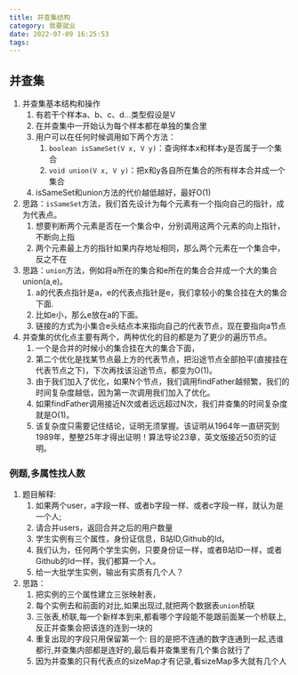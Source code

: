 ```yaml
---
title: 并查集结构
category: 我要就业
date: 2022-07-09 16:25:53
tags:
---
```

## 并查集
1. 并查集基本结构和操作
    1. 有若干个样本a、b、c、d...类型假设是V
    2. 在并查集中一开始认为每个样本都在单独的集合里
    3. 用户可以在任何时候调用如下两个方法：
        1. `boolean isSameSet(V x, V y)`：查询样本x和样本y是否属于一个集合
        2. `void union(V x, V y)`：把x和y各自所在集合的所有样本合并成一个集合
    4. isSameSet和union方法的代价越低越好，最好O(1)
2. 思路：`isSameSet`方法，我们首先设计为每个元素有一个指向自己的指针，成为代表点。
    1. 想要判断两个元素是否在一个集合中，分别调用这两个元素的向上指针，不断向上指
    2. 两个元素最上方的指针如果内存地址相同，那么两个元素在一个集合中，反之不在
3. 思路：`union`方法，例如将a所在的集合和e所在的集合合并成一个大的集合union(a,e)。
    1. a的代表点指针是a，e的代表点指针是e，我们拿较小的集合挂在大的集合下面.
    2. 比如e小，那么e放在a的下面。
    3. 链接的方式为小集合e头结点本来指向自己的代表节点，现在要指向a节点
4. 并查集的优化点主要有两个，两种优化的目的都是为了更少的遍历节点。
    1. 一个是合并的时候小的集合挂在大的集合下面，
    2. 第二个优化是找某节点最上方的代表节点，把沿途节点全部拍平(直接挂在代表节点之下)，下次再找该沿途节点，都变为O(1)。
    3. 由于我们加入了优化，如果N个节点，我们调用findFather越频繁，我们的时间复杂度越低，因为第一次调用我们加入了优化。
    4. 如果findFather调用接近N次或者远远超过N次，我们并查集的时间复杂度就是O(1)。
    5. 该复杂度只需要记住结论，证明无须掌握。该证明从1964年一直研究到1989年，整整25年才得出证明！算法导论23章，英文版接近50页的证明。

### 例题,多属性找人数
1. 题目解释:
    1. 如果两个user，a字段一样、或者b字段一样、或者c字段一样，就认为是一个人;
    2. 请合并users，返回合并之后的用户数量
    3. 学生实例有三个属性，身份证信息，B站ID,Github的Id。
    4. 我们认为，任何两个学生实例，只要身份证一样，或者B站ID一样，或者Github的Id一样，我们都算一个人。
    5. 给一大批学生实例，输出有实质有几个人？
2. 思路：
    1. 把实例的三个属性建立三张映射表，
    2. 每个实例去和前面的对比,如果出现过,就把两个数据表`union`桥联
    3. 三张表,桥联,每一个新样本到来,都看哪个字段能不能跟前面某一个桥联上,反正并查集会把该连的连到一块的
    4. 重复出现的字段只用保留第一个: 目的是把不连通的数字连通到一起,选谁都行,并查集内部都是连好的,最后看并查集里有几个集合就行了
    5. 因为并查集的只有代表点的sizeMap才有记录,看sizeMap多大就有几个人